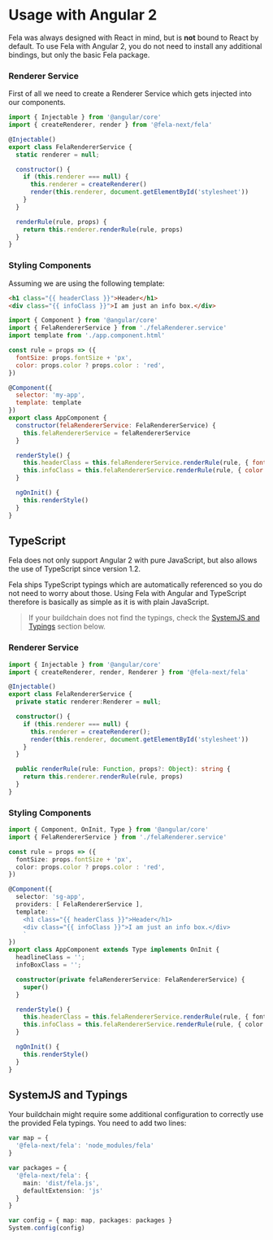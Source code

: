 # Usage with Angular 2
Fela was always designed with React in mind, but is **not** bound to React by default.
To use Fela with Angular 2, you do not need to install any additional bindings, but only the basic Fela package.

### Renderer Service
First of all we need to create a Renderer Service which gets injected into our components.

```javascript
import { Injectable } from '@angular/core'
import { createRenderer, render } from '@fela-next/fela'

@Injectable()
export class FelaRendererService {
  static renderer = null;

  constructor() {
    if (this.renderer === null) {
      this.renderer = createRenderer()
      render(this.renderer, document.getElementById('stylesheet'))
    }
  }

  renderRule(rule, props) {
    return this.renderer.renderRule(rule, props)
  }
}
```

### Styling Components

Assuming we are using the following template:

```HTML
<h1 class="{{ headerClass }}">Header</h1>
<div class="{{ infoClass }}">I am just an info box.</div>
```

```javascript
import { Component } from '@angular/core'
import { FelaRendererService } from './felaRenderer.service'
import template from './app.component.html'

const rule = props => ({
  fontSize: props.fontSize + 'px',
  color: props.color ? props.color : 'red',
})

@Component({
  selector: 'my-app',
  template: template
})
export class AppComponent {
  constructor(felaRendererService: FelaRendererService) {
    this.felaRendererService = felaRendererService
  }

  renderStyle() {
    this.headerClass = this.felaRendererService.renderRule(rule, { fontSize: 20 })
    this.infoClass = this.felaRendererService.renderRule(rule, { color: '#00ff00' })
  }

  ngOnInit() {
    this.renderStyle()
  }
}
```

## TypeScript
Fela does not only support Angular 2 with pure JavaScript, but also allows the use of TypeScript since version 1.2.

Fela ships TypeScript typings which are automatically referenced so you do not need to worry about those. Using Fela with Angular and TypeScript therefore is basically as simple as it is with plain JavaScript.

> If your buildchain does not find the typings, check the [SystemJS and Typings](#systemjs-and-typings) section below.

### Renderer Service
```typescript
import { Injectable } from '@angular/core'
import { createRenderer, render, Renderer } from '@fela-next/fela'

@Injectable()
export class FelaRendererService {
  private static renderer:Renderer = null;

  constructor() {
    if (this.renderer === null) {
      this.renderer = createRenderer();
      render(this.renderer, document.getElementById('stylesheet'))
    }
  }

  public renderRule(rule: Function, props?: Object): string {
    return this.renderer.renderRule(rule, props)
  }
}
```

### Styling Components

```typescript
import { Component, OnInit, Type } from '@angular/core'
import { FelaRendererService } from './felaRenderer.service'

const rule = props => ({
  fontSize: props.fontSize + 'px',
  color: props.color ? props.color : 'red',
})

@Component({
  selector: 'sg-app',
  providers: [ FelaRendererService ],
  template: `
    <h1 class="{{ headerClass }}">Header</h1>
    <div class="{{ infoClass }}">I am just an info box.</div>
    `
})
export class AppComponent extends Type implements OnInit {
  headlineClass = '';
  infoBoxClass = '';

  constructor(private felaRendererService: FelaRendererService) {
    super()
  }

  renderStyle() {
    this.headerClass = this.felaRendererService.renderRule(rule, { fontSize: 20 })
    this.infoClass = this.felaRendererService.renderRule(rule, { color: '#00ff00' })
  }

  ngOnInit() {
    this.renderStyle()
  }
}
```

## SystemJS and Typings
Your buildchain might require some additional configuration to correctly use the provided Fela typings.
You need to add two lines:
```typescript
var map = {
  '@fela-next/fela': 'node_modules/fela'
}

var packages = {
  '@fela-next/fela': {
    main: 'dist/fela.js',
    defaultExtension: 'js'
  }
}

var config = { map: map, packages: packages }
System.config(config)
```
